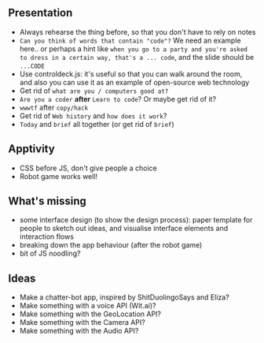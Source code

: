 ## Presentation

* Always rehearse the thing before, so that you don't have to rely on notes
* `Can you think of words that contain "code"?` We need an example here.. or perhaps a hint like `when you go to a party and you're asked to dress in a certain way, that's a ... code`, and the slide should be `...CODE`
* Use controldeck.js: it's useful so that you can walk around the room, and also you can use it as an example of open-source web technology
* Get rid of `what are you / computers good at?`
* `Are you a coder` **after** `Learn to code`? Or maybe get rid of it?
* `wwwtf` after `copy/hack`
* Get rid of `Web history` and `how does it work`?
* `Today` and `brief` all together (or get rid of `brief`)


## Apptivity

* CSS before JS, don't give people a choice
* Robot game works well!

## What's missing

* some interface design (to show the design process): paper template for people to sketch out ideas, and visualise interface elements and interaction flows
* breaking down the app behaviour (after the robot game)
* bit of JS noodling?


## Ideas

* Make a chatter-bot app, inspired by ShitDuolingoSays and Eliza?
* Make something with a voice API (Wit.ai)?
* Make something with the GeoLocation API?
* Make something with the Camera API?
* Make something with the Audio API?


